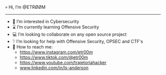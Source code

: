 💀 Hi, I’m @ETRØØM
***
- 🔭 I’m interested in Cybersecurity
- ⌛ I’m currently learning Offensive Security
- 💻 I’m looking to collaborate on any open source project
- ❔ I’m looking for help with Offensive Security, OPSEC and CTF's
- 🚩 How to reach me:
  -  https://www.instagram.com/etr00m
  -  https://www.tiktok.com/@etr00m
  -  https://www.youtube.com/trajetoriahacker
  -  www.linkedin.com/in/ls-anderson

<!---
ETR00M/ETR00M is a ✨ special ✨ repository because its `README.md` (this file) appears on your GitHub profile.
You can click the Preview link to take a look at your changes.
--->
